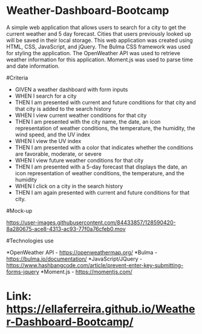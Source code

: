 # Weather-Dashboard-Bootcamp

A simple web application that allows users to search for a city to get the current weather and 5 day forecast. Cities that users previously looked up will be saved in their local storage.
This web application was created using HTML, CSS, JavaScript, and jQuery. The Bulma CSS framework was used for styling the application. The OpenWeather API was used to retrieve weather information for this application. Moment.js was used to parse time and date information.

#Criteria

- GIVEN a weather dashboard with form inputs
- WHEN I search for a city
- THEN I am presented with current and future conditions for that city and that city is added to the search history
- WHEN I view current weather conditions for that city
- THEN I am presented with the city name, the date, an icon representation of weather conditions, the temperature, the humidity, the wind speed, and the UV index
- WHEN I view the UV index
- THEN I am presented with a color that indicates whether the conditions are favorable, moderate, or severe
- WHEN I view future weather conditions for that city
- THEN I am presented with a 5-day forecast that displays the date, an icon representation of weather conditions, the temperature, and the humidity
- WHEN I click on a city in the search history
- THEN I am again presented with current and future conditions for that city.

#Mock-up







https://user-images.githubusercontent.com/84433857/128590420-8a280675-ace8-4313-ac93-77f0a76cfeb0.mov



#Technologies use

*OpenWeather API - https://openweathermap.org/
*Bulma - https://bulma.io/documentation/
*JavaScript/JQuery - https://www.hashbangcode.com/article/prevent-enter-key-submitting-forms-jquery
*Moment.js - https://momentjs.com/

# Link: https://ellaferreira.github.io/Weather-Dashboard-Bootcamp/
